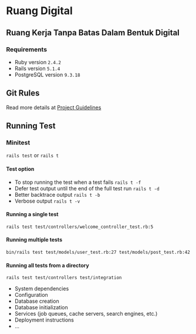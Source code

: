 # Ruang Digital
## Ruang Kerja Tanpa Batas Dalam Bentuk Digital
### Requirements
- Ruby version `2.4.2`
- Rails version `5.1.4`
- PostgreSQL version `9.3.18`

## Git Rules
Read more details at [Project Guidelines](https://github.com/wearehive/project-guidelines)

## Running Test
### Minitest
`rails test` or `rails t`
#### Test option
* To stop running the test when a test fails `rails t -f`
* Defer test output until the end of the full test run `rails t -d`
* Better backtrace output `rails t -b`
* Verbose output `rails t -v`

#### Running a single test
`rails test test/controllers/welcome_controller_test.rb:5`

#### Running multiple tests
`bin/rails test test/models/user_test.rb:27 test/models/post_test.rb:42`

#### Running all tests from a directory
`rails test test/controllers test/integration`

* System dependencies
* Configuration
* Database creation
* Database initialization
* Services (job queues, cache servers, search engines, etc.)
* Deployment instructions
* ...
